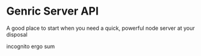 # Genric Server API

A good place to start when you need a quick, powerful node server at your disposal

incognito ergo sum